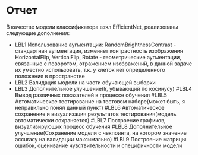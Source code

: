 # Отчет
В качестве модели классификатора взял EfficientNet, реализованы следующие дополнения: 
- LBL1 Использование аугментации: 
      RandomBrightnessContrast - стандартная аугментация, изменяет контрастность изображения
      HorizontalFlip, VerticalFlip, Rotate - геометрические аугментации, связанные с поворотом, отражением изображений,
                                             в данной задаче их уместно использовать, т.к. у клеток нет определенного положения в пространстве
- LBL2 Валидация модели на части обучающей выборки
- LBL3 Дополнительное улучшение(lr, убывающий по косинусу)
#LBL4 Вывод различных показателей в процессе обучения
#LBL5 Автоматическое тестирование на тестовом наборе(может быть, я неправильно понял данный пункт)
#LBL6 Автоматическое сохранение и визуализация результатов тестирования(модель автоматически сохраняется)
#LBL7 Построение графиков, визуализирующих процесс обучения
#LBL8 Дополнительное улучшение(Сохранение модели с чекпоинта, на котором значение accuracy на валидации максимально)
#LBL9 Построение матрицы ошибок, оценивание чувствительности и специфичности модели
